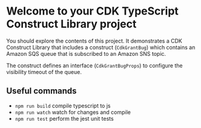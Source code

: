 # Welcome to your CDK TypeScript Construct Library project

You should explore the contents of this project. It demonstrates a CDK Construct Library that includes a construct (`CdkGrantBug`)
which contains an Amazon SQS queue that is subscribed to an Amazon SNS topic.

The construct defines an interface (`CdkGrantBugProps`) to configure the visibility timeout of the queue.

## Useful commands

* `npm run build`   compile typescript to js
* `npm run watch`   watch for changes and compile
* `npm run test`    perform the jest unit tests
